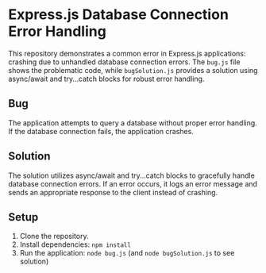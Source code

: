 # Express.js Database Connection Error Handling

This repository demonstrates a common error in Express.js applications: crashing due to unhandled database connection errors.  The `bug.js` file shows the problematic code, while `bugSolution.js` provides a solution using async/await and try...catch blocks for robust error handling.

## Bug

The application attempts to query a database without proper error handling. If the database connection fails, the application crashes.

## Solution

The solution utilizes async/await and try...catch blocks to gracefully handle database connection errors.  If an error occurs, it logs an error message and sends an appropriate response to the client instead of crashing.

## Setup

1. Clone the repository.
2. Install dependencies: `npm install`
3. Run the application: `node bug.js` (and `node bugSolution.js` to see solution)